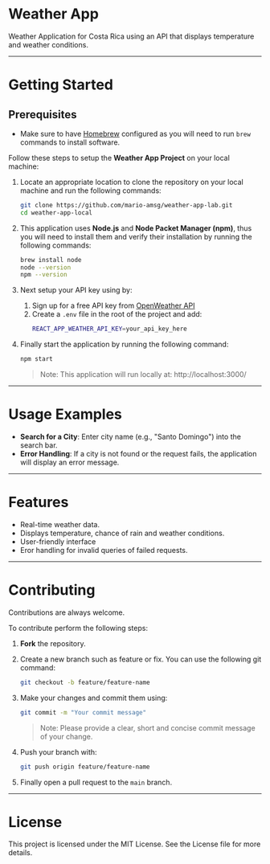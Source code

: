 # Weather App

Weather Application for Costa Rica using an API that displays temperature and weather conditions.

-------------------------

# Getting Started

## Prerequisites

- Make sure to have [Homebrew](https://brew.sh) configured as you will need to run `brew` commands to install software.


Follow these steps to setup the **Weather App Project** on your local machine:

1. Locate an appropriate location to clone the repository on your local machine and run the following commands:
    ```bash
    git clone https://github.com/mario-amsg/weather-app-lab.git
    cd weather-app-local
    ```

2. This application uses **Node.js** and **Node Packet Manager (npm)**, thus you will need to install them and verify their installation by running the following commands:
    ```bash
    brew install node
    node --version
    npm --version
    ```

3. Next setup your API key using by:

    1) Sign up for a free API key from [OpenWeather API](https://openweathermap.org/api)
    2) Create a `.env` file in the root of the project and add:
        ```bash
        REACT_APP_WEATHER_API_KEY=your_api_key_here
        ```

4. Finally start the application by running the following command:
    ```bash
    npm start
    ```
    > Note: This application will run locally at: http://localhost:3000/

-------------------------

# Usage Examples

- **Search for a City**: Enter city name (e.g., "Santo Domingo") into the search bar.
- **Error Handling**: If a city is not found or the request fails, the application will display an error message.

-------------------------

# Features

- Real-time weather data.
- Displays temperature, chance of rain and weather conditions.
- User-friendly interface
- Eror handling for invalid queries of failed requests.

-------------------------

# Contributing

Contributions are always welcome.

To contribute perform the following steps:

1. **Fork** the repository.
2. Create a new branch such as feature or fix. You can use the following git command:
    ```bash
    git checkout -b feature/feature-name
    ```
3. Make your changes and commit them using:
    ```bash
    git commit -m "Your commit message"
    ```
    > Note: Please provide a clear, short and concise commit message of your change.

4. Push your branch with:
    ```bash
    git push origin feature/feature-name
    ```
5. Finally open a pull request to the `main` branch.

-------------------------

# License

This project is licensed under the MIT License. See the License file for more details.
